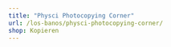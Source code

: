 ```yaml
---
title: "Physci Photocopying Corner"
url: /los-banos/physci-photocopying-corner/
shop: Kopieren
---
```

